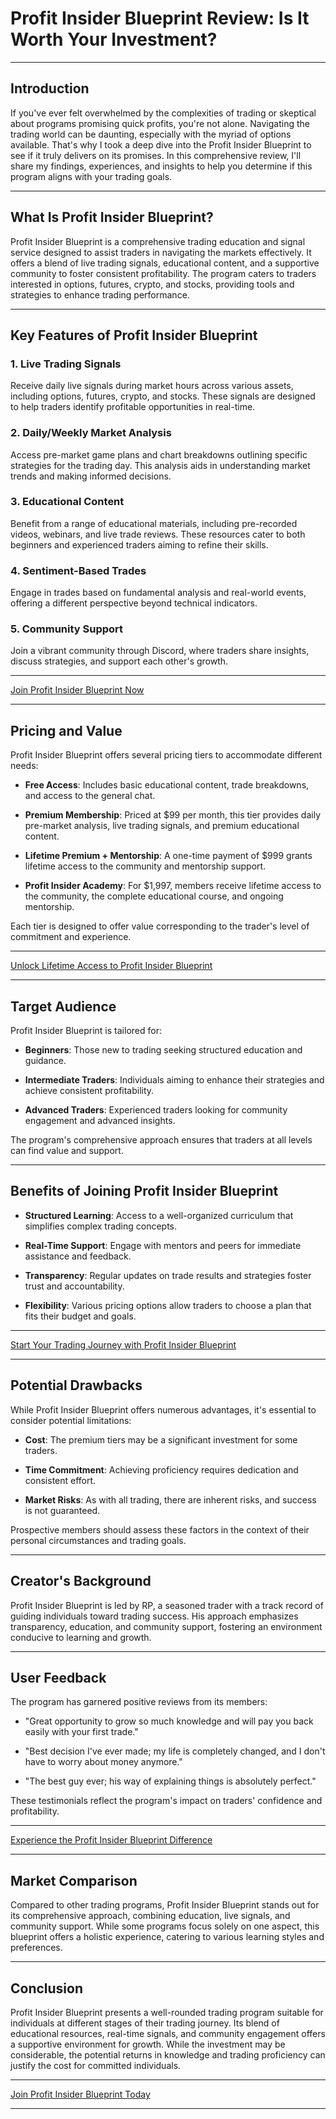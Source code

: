 # Profit Insider Blueprint Review: Is It Worth Your Investment?

---

## Introduction

If you've ever felt overwhelmed by the complexities of trading or skeptical about programs promising quick profits, you're not alone. Navigating the trading world can be daunting, especially with the myriad of options available. That's why I took a deep dive into the Profit Insider Blueprint to see if it truly delivers on its promises. In this comprehensive review, I'll share my findings, experiences, and insights to help you determine if this program aligns with your trading goals.

---

## What Is Profit Insider Blueprint?

Profit Insider Blueprint is a comprehensive trading education and signal service designed to assist traders in navigating the markets effectively. It offers a blend of live trading signals, educational content, and a supportive community to foster consistent profitability. The program caters to traders interested in options, futures, crypto, and stocks, providing tools and strategies to enhance trading performance.

---

## Key Features of Profit Insider Blueprint

### 1. **Live Trading Signals**

Receive daily live signals during market hours across various assets, including options, futures, crypto, and stocks. These signals are designed to help traders identify profitable opportunities in real-time.

### 2. **Daily/Weekly Market Analysis**

Access pre-market game plans and chart breakdowns outlining specific strategies for the trading day. This analysis aids in understanding market trends and making informed decisions.

### 3. **Educational Content**

Benefit from a range of educational materials, including pre-recorded videos, webinars, and live trade reviews. These resources cater to both beginners and experienced traders aiming to refine their skills.

### 4. **Sentiment-Based Trades**

Engage in trades based on fundamental analysis and real-world events, offering a different perspective beyond technical indicators.

### 5. **Community Support**

Join a vibrant community through Discord, where traders share insights, discuss strategies, and support each other's growth.

---

[Join Profit Insider Blueprint Now](https://kelexbawz.com/profit-insider-blueprint)

---

## Pricing and Value

Profit Insider Blueprint offers several pricing tiers to accommodate different needs:

* **Free Access**: Includes basic educational content, trade breakdowns, and access to the general chat.

* **Premium Membership**: Priced at \$99 per month, this tier provides daily pre-market analysis, live trading signals, and premium educational content.

* **Lifetime Premium + Mentorship**: A one-time payment of \$999 grants lifetime access to the community and mentorship support.

* **Profit Insider Academy**: For \$1,997, members receive lifetime access to the community, the complete educational course, and ongoing mentorship.

Each tier is designed to offer value corresponding to the trader's level of commitment and experience.

---

[Unlock Lifetime Access to Profit Insider Blueprint](https://kelexbawz.com/profit-insider-blueprint)

---

## Target Audience

Profit Insider Blueprint is tailored for:

* **Beginners**: Those new to trading seeking structured education and guidance.

* **Intermediate Traders**: Individuals aiming to enhance their strategies and achieve consistent profitability.

* **Advanced Traders**: Experienced traders looking for community engagement and advanced insights.

The program's comprehensive approach ensures that traders at all levels can find value and support.

---

## Benefits of Joining Profit Insider Blueprint

* **Structured Learning**: Access to a well-organized curriculum that simplifies complex trading concepts.

* **Real-Time Support**: Engage with mentors and peers for immediate assistance and feedback.

* **Transparency**: Regular updates on trade results and strategies foster trust and accountability.

* **Flexibility**: Various pricing options allow traders to choose a plan that fits their budget and goals.

---

[Start Your Trading Journey with Profit Insider Blueprint](https://kelexbawz.com/profit-insider-blueprint)

---

## Potential Drawbacks

While Profit Insider Blueprint offers numerous advantages, it's essential to consider potential limitations:

* **Cost**: The premium tiers may be a significant investment for some traders.

* **Time Commitment**: Achieving proficiency requires dedication and consistent effort.

* **Market Risks**: As with all trading, there are inherent risks, and success is not guaranteed.

Prospective members should assess these factors in the context of their personal circumstances and trading goals.

---

## Creator's Background

Profit Insider Blueprint is led by RP, a seasoned trader with a track record of guiding individuals toward trading success. His approach emphasizes transparency, education, and community support, fostering an environment conducive to learning and growth.

---

## User Feedback

The program has garnered positive reviews from its members:

* "Great opportunity to grow so much knowledge and will pay you back easily with your first trade."

* "Best decision I've ever made; my life is completely changed, and I don't have to worry about money anymore."

* "The best guy ever; his way of explaining things is absolutely perfect."

These testimonials reflect the program's impact on traders' confidence and profitability.

---

[Experience the Profit Insider Blueprint Difference](https://kelexbawz.com/profit-insider-blueprint)

---

## Market Comparison

Compared to other trading programs, Profit Insider Blueprint stands out for its comprehensive approach, combining education, live signals, and community support. While some programs focus solely on one aspect, this blueprint offers a holistic experience, catering to various learning styles and preferences.

---

## Conclusion

Profit Insider Blueprint presents a well-rounded trading program suitable for individuals at different stages of their trading journey. Its blend of educational resources, real-time signals, and community engagement offers a supportive environment for growth. While the investment may be considerable, the potential returns in knowledge and trading proficiency can justify the cost for committed individuals.

---

[Join Profit Insider Blueprint Today](https://kelexbawz.com/profit-insider-blueprint)

---
